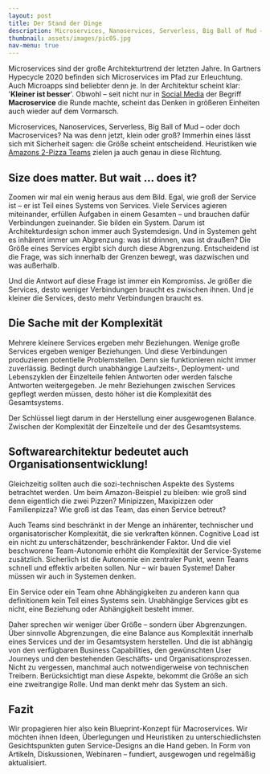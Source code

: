 ```yaml
---
layout: post
title: Der Stand der Dinge
description: Microservices, Nanoservices, Serverless, Big Ball of Mud – oder doch Macroservices?
thumbnail: assets/images/pic05.jpg
nav-menu: true
---
```


Microservices sind der große Architekturtrend der letzten Jahre. In Gartners Hypecycle 2020 befinden sich Microservices
im Pfad zur Erleuchtung. Auch Microapps sind beliebter denn je. In der Architektur scheint klar: '<strong>Kleiner ist besser</strong>'.
Obwohl – seit nicht nur in [Social Media](http://highscalability.com/blog/2020/4/8/one-team-at-uber-is-moving-from-microservices-to-macroservic.html)
der Begriff <strong>Macroservice</strong> die Runde machte, scheint das Denken in größeren Einheiten auch wieder auf dem Vormarsch.

Microservices, Nanoservices, Serverless, Big Ball of Mud – oder doch Macroservices? Na was denn jetzt, klein oder groß?
Immerhin eines lässt sich mit Sicherheit sagen: die Größe scheint entscheidend. Heuristiken wie
[Amazons 2-Pizza Teams](https://searchapparchitecture.techtarget.com/blog/Microservices-Matters/The-culture-of-microservices-Conways-law-and-two-pizza-boxes)
zielen ja auch genau in diese Richtung.

## Size does matter. But wait … does it?

Zoomen wir mal ein wenig heraus aus dem Bild. Egal, wie groß der Service ist – er ist Teil eines Systems von Services.
Viele Services agieren miteinander, erfüllen Aufgaben in einem Gesamten – und brauchen dafür Verbindungen zueinander.
Sie bilden ein System. Darum ist Architekturdesign schon immer auch Systemdesign. Und in Systemen geht es inhärent immer
um Abgrenzung: was ist drinnen, was ist draußen? Die Größe eines Services ergibt sich durch diese Abgrenzung.
Entscheidend ist die Frage, was sich innerhalb der Grenzen bewegt, was dazwischen und was außerhalb.

Und die Antwort auf diese Frage ist immer ein Kompromiss. Je größer die Services, desto weniger Verbindungen braucht es
zwischen ihnen. Und je kleiner die Services, desto mehr Verbindungen braucht es.

## Die Sache mit der Komplexität

Mehrere kleinere Services ergeben mehr Beziehungen. Wenige große Services ergeben weniger Beziehungen. Und diese
Verbindungen produzieren potentielle Problemstellen. Denn sie funktionieren nicht immer zuverlässig. Bedingt durch
unabhängige Laufzeits-, Deployment- und Lebenszyklen der Einzelteile fehlen Antworten oder werden falsche Antworten
weitergegeben. Je mehr Beziehungen zwischen Services gepflegt werden müssen, desto höher ist die Komplexität des Gesamtsystems.

Der Schlüssel liegt darum in der Herstellung einer ausgewogenen Balance.
Zwischen der Komplexität der Einzelteile und der des Gesamtsystems.

## Softwarearchitektur bedeutet auch Organisationsentwicklung!

Gleichzeitig sollten auch die sozi-technischen Aspekte des Systems betrachtet werden. Um beim Amazon-Beispiel zu bleiben:
wie groß sind denn eigentlich die zwei Pizzen? Minipizzen, Maxipizzen oder Familienpizza? Wie groß ist das Team, das einen Service betreut?

Auch Teams sind beschränkt in der Menge an inhärenter, technischer und organisatorischer Komplexität, die sie
verkraften können. Cognitive Load ist ein nicht zu unterschätzender, beschränkender Faktor. Und die viel beschworene
Team-Autonomie erhöht die Komplexität der Service-Systeme zusätzlich. Sicherlich ist die Autonomie ein zentraler Punkt,
wenn Teams schnell und effektiv arbeiten sollen. Nur – wir bauen Systeme! Daher müssen wir auch in Systemen denken.

Ein Service oder ein Team ohne Abhängigkeiten zu anderen kann qua definitionem kein Teil eines Systems sein.
Unabhängige Services gibt es nicht, eine Beziehung oder Abhängigkeit besteht immer.

Daher sprechen wir weniger über Größe – sondern über Abgrenzungen. Über sinnvolle Abgrenzungen, die eine Balance aus
Komplexität innerhalb eines Services und der im Gesamtsystem herstellen. Und die ist abhängig von den verfügbaren
Business Capabilities, den gewünschten User Journeys und den bestehenden Geschäfts- und Organisationsprozessen.
Nicht zu vergessen, manchmal auch notwendigerweise von technischen Treibern. Berücksichtigt man diese Aspekte,
bekommt die Größe an sich eine zweitrangige Rolle. Und man denkt mehr das System an sich.

## Fazit

Wir propagieren hier also kein Blueprint-Konzept für Macroservices. Wir möchten ihnen Ideen, Überlegungen und
Heuristiken zu unterschiedlichsten Gesichtspunkten guten Service-Designs an die Hand geben. In Form von Artikeln,
Diskussionen, Webinaren – fundiert, ausgewogen und regelmäßig aktualisiert.
